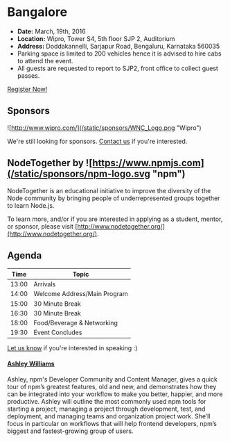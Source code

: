 # Bangalore

* **Date:** March, 19th, 2016
* **Location:** Wipro, Tower S4, 5th floor SJP 2, Auditorium 
* **Address:** Doddakannelli, Sarjapur Road, Bengaluru, Karnataka 560035
* Parking space is limited to 200 vehicles hence it is advised to hire cabs to attend the event.
* All guests are requested to report to SJP2, front office to collect guest passes.

<a class="button" href="https://www.regonline.com/Register/Checkin.aspx?EventID=1813427">Register Now!</a>

## Sponsors

![http://www.wipro.com/](/static/sponsors/WNC_Logo.png "Wipro")

We're still looking for sponsors. <a href="mailto:tbenzies@linuxfoundation.org?subject=Node.js%20Live%20Sponsorship">Contact us</a> if you're interested.

## NodeTogether by ![https://www.npmjs.com](/static/sponsors/npm-logo.svg "npm")

NodeTogether is an educational initiative to improve the diversity of the Node community by bringing people of underrepresented groups together to learn Node.js.

To learn more, and/or if you are interested in applying as a student, mentor, or sponsor, please visit [http://www.nodetogether.org/](http://www.nodetogether.org/).

## Agenda


Time | Topic 
--- | --- 
13:00 | Arrivals 
14:00 | Welcome Address/Main Program
15:00 | 30 Minute Break
16:30 | 30 Minute Break
18:00 | Food/Beverage & Networking
19:30 | Event Concludes

[Let us know](https://github.com/nodejs/live.nodejs.org#interested-in-speaking) 
if you're interested in speaking :)

#### [Ashley Williams](https://github.com/ashleygwilliams)

Ashley, npm's Developer Community and Content Manager, gives a quick tour of npm’s greatest 
features, old and new, and demonstrates how they can be integrated into your workflow to make 
you better, happier, and more productive. Ashley will outline the most commonly used npm tools 
for starting a project, managing a project through development, test, and deployment, and 
managing teams and organization project work. She’ll focus in particular on workflows that 
will help frontend developers, npm’s biggest and fastest-growing group of users.